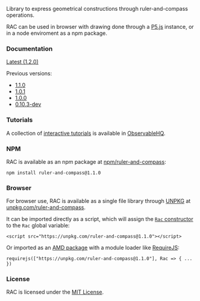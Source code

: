 Library to express geometrical constructions through ruler-and-compass operations.

RAC can be used in browser with drawing done through a [P5.js](https://p5js.org/) instance, or in a node enviroment as a npm package.


### Documentation

[Latest (1.2.0)](./documentation/latest/)

Previous versions:
+ [1.1.0](./documentation/1.1.0/)
+ [1.0.1](./documentation/1.0.1/)
+ [1.0.0](./documentation/1.0.0/)
+ [0.10.3-dev](./documentation/0.10.3-dev/)



### Tutorials

A collection of [interactive tutorials](https://observablehq.com/@lopsae/rac-tutorial-home) is available in [ObservableHQ](https://observablehq.com/).



### NPM

RAC is available as an npm package at [npm/ruler-and-compass](https://www.npmjs.com/package/ruler-and-compass):
```
npm install ruler-and-compass@1.1.0
```



### Browser

For browser use, RAC is available as a single file library through [UNPKG](https://unpkg.com/) at [unpkg.com/ruler-and-compass](https://unpkg.com/ruler-and-compass).

It can be imported directly as a script, which will assign the [`Rac` constructor](./documentation/latest/Rac.html) to the `Rac` global variable:
```
<script src="https://unpkg.com/ruler-and-compass@1.1.0"></script>
```

Or imported as an [AMD package](https://github.com/amdjs/amdjs-api/blob/master/AMD.md) with a module loader like [RequireJS](https://requirejs.org/):
```
requirejs(["https://unpkg.com/ruler-and-compass@1.1.0"], Rac => { ... })
```



### License

RAC is licensed under the [MIT License](https://github.com/lopsae/rac/blob/main/LICENSE).

